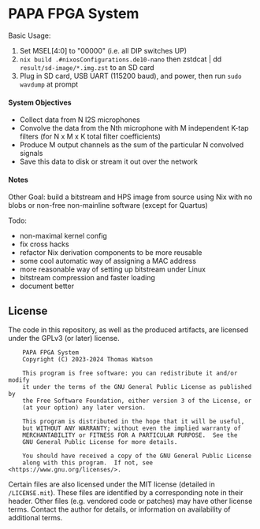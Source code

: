 # PAPA FPGA System

Basic Usage:
1. Set MSEL[4:0] to "00000" (i.e. all DIP switches UP)
2. `nix build .#nixosConfigurations.de10-nano` then zstdcat | dd
    `result/sd-image/*.img.zst` to an SD card
3. Plug in SD card, USB UART (115200 baud), and power, then run `sudo wavdump`
   at prompt

#### System Objectives

* Collect data from N I2S microphones
* Convolve the data from the Nth microphone with M independent K-tap filters
  (for N x M x K total filter coefficients)
* Produce M output channels as the sum of the particular N convolved signals
* Save this data to disk or stream it out over the network

#### Notes

Other Goal: build a bitstream and HPS image from source using Nix with no blobs
or non-free non-mainline software (except for Quartus)

Todo:
* non-maximal kernel config
* fix cross hacks
* refactor Nix derivation components to be more reusable
* some cool automatic way of assigning a MAC address
* more reasonable way of setting up bitstream under Linux
* bitstream compression and faster loading
* document better

## License

The code in this repository, as well as the produced artifacts, are licensed
under the GPLv3 (or later) license.

```
    PAPA FPGA System
    Copyright (C) 2023-2024 Thomas Watson

    This program is free software: you can redistribute it and/or modify
    it under the terms of the GNU General Public License as published by
    the Free Software Foundation, either version 3 of the License, or
    (at your option) any later version.

    This program is distributed in the hope that it will be useful,
    but WITHOUT ANY WARRANTY; without even the implied warranty of
    MERCHANTABILITY or FITNESS FOR A PARTICULAR PURPOSE.  See the
    GNU General Public License for more details.

    You should have received a copy of the GNU General Public License
    along with this program.  If not, see <https://www.gnu.org/licenses/>.
```

Certain files are also licensed under the MIT license (detailed in
`/LICENSE.mit`). These files are identified by a corresponding note in their
header. Other files (e.g. vendored code or patches) may have other license
terms. Contact the author for details, or information on availability of
additional terms.
